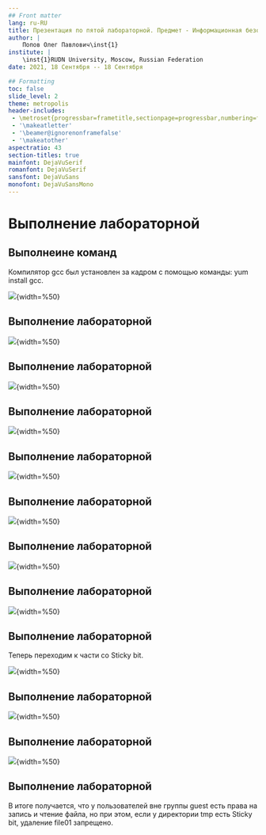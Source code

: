 ```yaml
---
## Front matter
lang: ru-RU
title: Презентация по пятой лабораторной. Предмет - Информационная безопасность.
author: |
	Попов Олег Павлович\inst{1}
institute: |
	\inst{1}RUDN University, Moscow, Russian Federation
date: 2021, 18 Сентября -- 18 Сентября

## Formatting
toc: false
slide_level: 2
theme: metropolis
header-includes:
 - \metroset{progressbar=frametitle,sectionpage=progressbar,numbering=fraction}
 - '\makeatletter'
 - '\beamer@ignorenonframefalse'
 - '\makeatother'
aspectratio: 43
section-titles: true
mainfont: DejaVuSerif
romanfont: DejaVuSerif
sansfont: DejaVuSans
monofont: DejaVuSansMono
---
```


# Выполнение лабораторной

## Выполнеине команд

Компилятор gcc был установлен за кадром с помощью команды: yum install gcc.

![](image/Screenshot_1.png){width=%50}

## Выполнение лабораторной

![](image/Screenshot_2.png){width=%50}

## Выполнение лабораторной

![](image/Screenshot_3.png){width=%50}

## Выполнение лабораторной

![](image/Screenshot_4.png){width=%50}

## Выполнение лабораторной

![](image/Screenshot_5.png){width=%50}

## Выполнение лабораторной

![](image/Screenshot_6.png){width=%50}

## Выполнение лабораторной

![](image/Screenshot_7.png){width=%50}

## Выполнение лабораторной

![](image/Screenshot_8.png){width=%50}

## Выполнение лабораторной

Теперь переходим к части со Sticky bit.

![](image/Screenshot_9.png){width=%50}

## Выполнение лабораторной

![](image/Screenshot_10.png){width=%50}

## Выполнение лабораторной

![](image/Screenshot_11.png){width=%50}

## Выполнение лабораторной

В итоге получается, что у пользователей вне группы guest есть права на
запись и чтение файла, но при этом, если у директории tmp есть Sticky
bit, удаление file01 запрещено.
